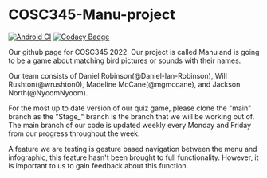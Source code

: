 # COSC345-Manu-project
[![Android CI](https://github.com/NyoomNyoom/COSC345-Manu-project/actions/workflows/gradle.yml/badge.svg)](https://github.com/NyoomNyoom/COSC345-Manu-project/actions/workflows/gradle.yml) [![Codacy Badge](https://app.codacy.com/project/badge/Grade/145e96df017046208ed08eae8190be0a)](https://www.codacy.com/gh/NyoomNyoom/COSC345-Manu-project/dashboard?utm_source=github.com&amp;utm_medium=referral&amp;utm_content=NyoomNyoom/COSC345-Manu-project&amp;utm_campaign=Badge_Grade)

Our github page for COSC345 2022. Our project is called Manu and is going to be a game about matching bird pictures or sounds with their names.

Our team consists of Daniel Robinson(@Daniel-Ian-Robinson), Will Rushton(@wrushton0), Madeline McCane(@mgmccane), and Jackson North(@NyoomNyoom).

For the most up to date version of our quiz game, please clone the "main" branch as the "Stage_" branch is the branch that we will be working out of. The main branch of our code is updated weekly every Monday and Friday from our progress throughout the week.

A feature we are testing is gesture based navigation between the menu and infographic, this feature hasn't been brought to full functionality. However, it is important to us to gain feedback about this function.
